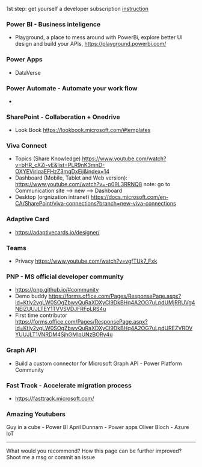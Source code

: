 1st step: get yourself a developer subscription
[instruction]( https://docs.microsoft.com/en-us/office/developer-program/build-microsoft-365-solutions
)

### Power BI - Business inteligence
- Playground, a place to mess around with PowerBi, explore better UI design and build your APIs, https://playground.powerbi.com/

### Power Apps
- DataVerse

### Power Automate - Automate your work flow
-  

### SharePoint - Collaboration + Onedrive
- Look Book https://lookbook.microsoft.com/#templates


### Viva Connect 
- Topics (Share Knowledge) https://www.youtube.com/watch?v=bHR_cXZi-yE&list=PLR9nK3mnD-OXYEVirlqaEFHzZ3mqDxEij&index=14
- Dashboard (Mobile, Tablet and Web version): https://www.youtube.com/watch?v=-p09L3RRNQ8
  note: go to Communication site --> new --> Dashboard
- Desktop (orgnization intranet) https://docs.microsoft.com/en-CA/SharePoint/viva-connections?branch=new-viva-connections


### Adaptive Card
- https://adaptivecards.io/designer/


### Teams
- Privacy https://www.youtube.com/watch?v=vgfTUk7_Fxk

### PNP - MS official developer community
- https://pnp.github.io/#community
- Demo buddy https://forms.office.com/Pages/ResponsePage.aspx?id=KtIy2vgLW0SOgZbwvQuRaXDXyCl9DkBHq4A2OG7uLpdUMjRRUVg4NElZUUJLTEY1TVVSVDJFRFpLRS4u
- First time contributor https://forms.office.com/Pages/ResponsePage.aspx?id=KtIy2vgLW0SOgZbwvQuRaXDXyCl9DkBHq4A2OG7uLpdUREZVRDVYUUJLT1VNRDM4SjhGMlpUNzBORy4u

### Graph API 
- Build a custom connector for Microsoft Graph API - Power Platform Community


### Fast Track - Accelerate migration process
- https://fasttrack.microsoft.com/


### Amazing Youtubers
Guy in a cube - Power BI
April Dunnam - Power apps
Oliver Bloch - Azure IoT


------------------------------
What would you recommend?
How this page can be further improved?
Shoot me a msg or commit an issue
